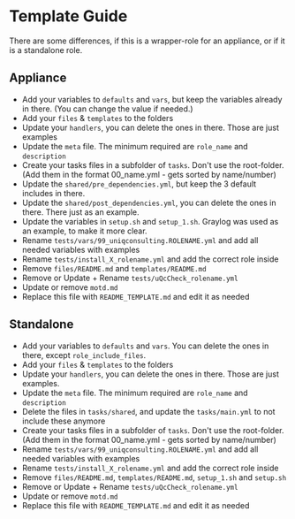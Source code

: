 # Template Guide

There are some differences, if this is a wrapper-role for an appliance, or if it is a standalone role.

## Appliance

* Add your variables to `defaults` and `vars`, but keep the variables already in there. (You can change the value if needed.)
* Add your `files` & `templates` to the folders
* Update your `handlers`, you can delete the ones in there. Those are just examples
* Update the `meta` file. The minimum required are `role_name` and `description`
* Create your tasks files in a subfolder of `tasks`. Don't use the root-folder. (Add them in the format 00_name.yml - gets sorted by name/number)
* Update the `shared/pre_dependencies.yml`, but keep the 3 default includes in there.
* Update the `shared/post_dependencies.yml`, you can delete the ones in there. There just as an example.
* Update the variables in `setup.sh` and `setup_1.sh`. Graylog was used as an example, to make it more clear.
* Rename `tests/vars/99_uniqconsulting.ROLENAME.yml` and add all needed variables with examples
* Rename `tests/install_X_rolename.yml` and add the correct role inside
* Remove `files/README.md` and `templates/README.md`
* Remove or Update + Rename `tests/uQcCheck_rolename.yml`
* Update or remove `motd.md`
* Replace this file with `README_TEMPLATE.md` and edit it as needed

## Standalone

* Add your variables to `defaults` and `vars`. You can delete the ones in there, except `role_include_files`.
* Add your `files` & `templates` to the folders
* Update your `handlers`, you can delete the ones in there. Those are just examples.
* Update the `meta` file. The minimum required are `role_name` and `description`
* Delete the files in `tasks/shared`, and update the `tasks/main.yml` to not include these anymore
* Create your tasks files in a subfolder of `tasks`. Don't use the root-folder. (Add them in the format 00_name.yml - gets sorted by name/number)
* Rename `tests/vars/99_uniqconsulting.ROLENAME.yml` and add all needed variables with examples
* Rename `tests/install_X_rolename.yml` and add the correct role inside
* Remove `files/README.md`, `templates/README.md`, `setup_1.sh` and `setup.sh`
* Remove or Update + Rename `tests/uQcCheck_rolename.yml`
* Update or remove `motd.md`
* Replace this file with `README_TEMPLATE.md` and edit it as needed
